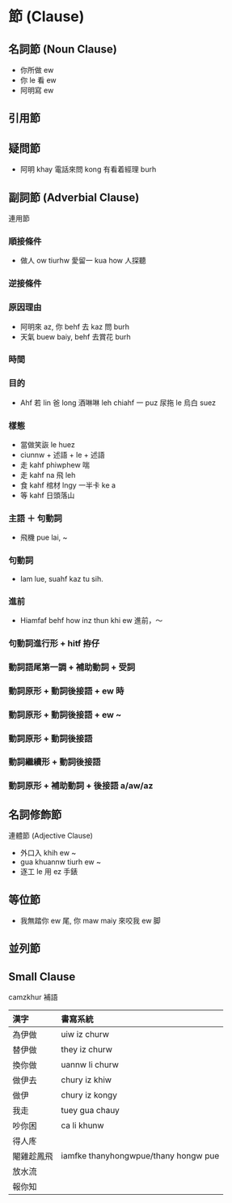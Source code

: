 # 節 (Clause)

## 名詞節 (Noun Clause)

* 你所做 ew
* 你 le 看 ew
* 阿明寫 ew

## 引用節

## 疑問節

* 阿明 khay 電話來問 kong 有看着經理 burh

## 副詞節 (Adverbial Clause)

連用節

### 順接條件

* 做人 ow tiurhw 愛留一 kua how 人探聽

### 逆接條件

### 原因理由

* 阿明來 az, 你 behf 去 kaz 問 burh
* 天氣 buew baiy, behf 去賞花 burh

### 時間

### 目的

* Ahf 若 lin 爸 long 酒啉啉 leh chiahf 一 puz 尿拖 le 烏白 suez

### 樣態

* 當做笑詼 le huez
* ciunnw + 述語 + le + 述語
* 走 kahf phiwphew 喘
* 走 kahf na 飛 leh
* 食 kahf 棺材 lngy 一半卡 ke a
* 等 kahf 日頭落山

### 主語 ＋ 句動詞

* 飛機 pue lai, ~

### 句動詞

* Iam lue, suahf kaz tu sih.

### 進前

* Hiamfaf behf how inz thun khi ew 進前，～

### 句動詞進行形 + hitf 拵仔

### 動詞語尾第一調 + 補助動詞 + 受詞

### 動詞原形 + 動詞後接語 + ew 時

### 動詞原形 + 動詞後接語 + ew ~

### 動詞原形 + 動詞後接語

### 動詞繼續形 + 動詞後接語

### 動詞原形 + 補助動詞 + 後接語 a/aw/az

## 名詞修飾節

連體節 (Adjective Clause)

* 外口入 khih ew ~
* gua khuannw tiurh ew ~
* 逐工 le 用 ez 手錶

## 等位節

* 我無踏你 ew 尾, 你 maw maiy 來咬我 ew 脚

## 並列節

## Small Clause

camzkhur 補語

| 漢字 | 書寫系統 |
| :--- | :--- |
| 為伊做 | uiw iz churw |
| 替伊做 | they iz churw |
| 換你做 | uannw li churw |
| 做伊去 | chury iz khiw |
| 做伊 | chury iz kongy |
| 我走 | tuey gua chauy |
| 吵你困 | ca li khunw |
| 得人庝 ||
| 閹雞趁鳳飛 | iamfke thanyhongwpue/thany hongw pue |
| 放水流 ||
| 報你知　||
